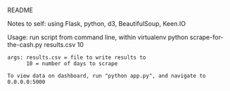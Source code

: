 README

Notes to self: using Flask, python, d3, BeautifulSoup, Keen.IO

Usage: run script from command line, within virtualenv 
	python scrape-for-the-cash.py results.csv 10

	args: results.csv = file to write results to
		  10 = number of days to scrape

	To view data on dashboard, run "python app.py", and navigate to 0.0.0.0:5000